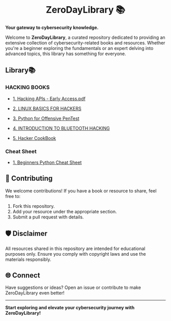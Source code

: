 <h1 align='center'> ZeroDayLibrary 📚  </h1>

**Your gateway to cybersecurity knowledge.**  

Welcome to **ZeroDayLibrary**, a curated repository dedicated to providing an extensive collection of cybersecurity-related books and resources. Whether you're a beginner exploring the fundamentals or an expert delving into advanced topics, this library has something for everyone.

## Library📚
### HACKING BOOKS

- [1. Hacking APIs - Early Access.pdf](https://github.com/theNareshofficial/ZeroDayLibrary/blob/main/Hacking%20APIs%20-%20Early%20Access.pdf)
  
- [2. LINUX BASICS FOR HACKERS](https://github.com/theNareshofficial/ZeroDayLibrary/blob/main/Linux%20Basics%20for%20Hackers.pdf)

- [3. Python for Offensive PenTest](https://github.com/theNareshofficial/ZeroDayLibrary/blob/main/Python%20for%20Offensive%20PenTest.pdf)

- [4. INTRODUCTION TO BLUETOOTH HACKING](https://github.com/theNareshofficial/ZeroDayLibrary/blob/main/INTRODUCTION%20TO%20BLUETOOTH%20HACKING.pdf)

- [5. Hacker CookBook](https://github.com/theNareshofficial/ZeroDayLibrary/blob/main/Hacker%20cook%20book.pdf)

### Cheat Sheet

- [1. Beginners Python Cheat Sheet](https://github.com/theNareshofficial/ZeroDayLibrary/blob/main/beginners_python_cheat_sheet_pcc_all.pdf)

## 🤝 Contributing
We welcome contributions! If you have a book or resource to share, feel free to:  
1. Fork this repository.  
2. Add your resource under the appropriate section.  
3. Submit a pull request with details.  

## 🛡️ Disclaimer  
All resources shared in this repository are intended for educational purposes only. Ensure you comply with copyright laws and use the materials responsibly.  

## 🌐 Connect  
Have suggestions or ideas? Open an issue or contribute to make ZeroDayLibrary even better!  

---

**Start exploring and elevate your cybersecurity journey with ZeroDayLibrary!**  
